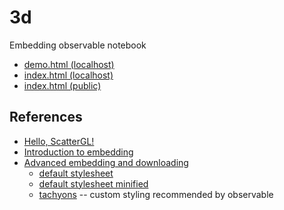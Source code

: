 
# 3d

Embedding observable notebook

* [demo.html (localhost)](http://localhost/~pbogden/pbogden.github.io/3d/demo.html)
* [index.html (localhost)](http://localhost/~pbogden/pbogden.github.io/3d/)
* [index.html (public)](https://pbogden.github.io/3d)

## References

* [Hello, ScatterGL!](https://observablehq.com/d/378cfe37389da2f5)
* [Introduction to embedding](https://observablehq.com/@observablehq/introduction-to-embedding)
* [Advanced embedding and downloading](https://observablehq.com/@observablehq/downloading-and-embedding-notebooks)
  * [default stylesheet](https://github.com/observablehq/inspector/blob/master/src/style.css)
  * [default stylesheet minified](https://github.com/observablehq/inspector/blob/master/src/style.css)
  * [tachyons](http://tachyons.io/) -- custom styling recommended by observable
